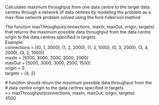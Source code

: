 Calculates maximum throughput from one data centre to the target data centres through a network of data centres by modeling the problem as a max-flow network problem solved using the ford-fulkerson method

The function maxThroughput(connections, maxIn, maxOut, origin, targets) that returns the maximum possible data throughput from the data centre origin to the data centres specified in targets\
Example:\
connections = [(0, 1, 3000), (1, 2, 2000), (1, 3, 1000), (0, 3, 2000), (3, 4, 2000), (3, 2, 1000)]\
maxIn = [5000, 3000, 3000, 3000, 2000]\
maxOut = [5000, 3000, 3000, 2500, 1500]\
origin = 0\
targets = [4, 2]

\# function should return the maximum possible data throughput from the\
\# data centre origin to the data centres specified in targets.\
\>> maxThroughput(connections, maxIn, maxOut, origin, targets)\
4500
